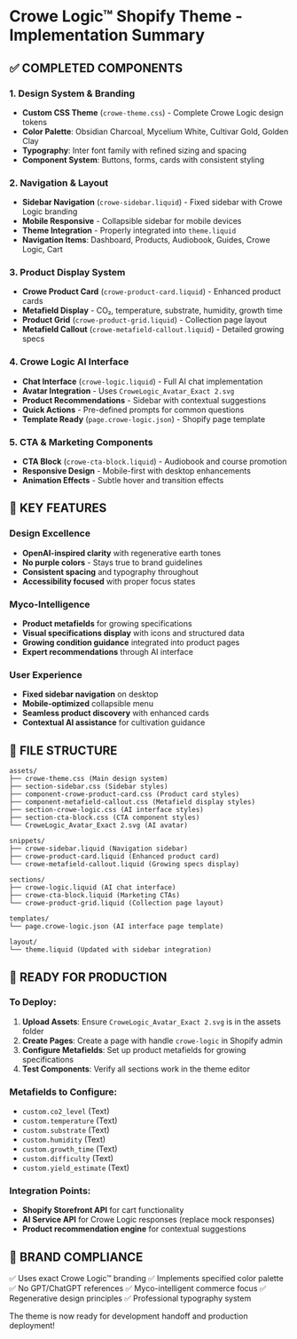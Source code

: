 # Crowe Logic™ Shopify Theme - Implementation Summary

## ✅ COMPLETED COMPONENTS

### 1. Design System & Branding
- **Custom CSS Theme** (`crowe-theme.css`) - Complete Crowe Logic design tokens
- **Color Palette**: Obsidian Charcoal, Mycelium White, Cultivar Gold, Golden Clay
- **Typography**: Inter font family with refined sizing and spacing
- **Component System**: Buttons, forms, cards with consistent styling

### 2. Navigation & Layout
- **Sidebar Navigation** (`crowe-sidebar.liquid`) - Fixed sidebar with Crowe Logic branding
- **Mobile Responsive** - Collapsible sidebar for mobile devices
- **Theme Integration** - Properly integrated into `theme.liquid`
- **Navigation Items**: Dashboard, Products, Audiobook, Guides, Crowe Logic, Cart

### 3. Product Display System
- **Crowe Product Card** (`crowe-product-card.liquid`) - Enhanced product cards
- **Metafield Display** - CO₂, temperature, substrate, humidity, growth time
- **Product Grid** (`crowe-product-grid.liquid`) - Collection page layout
- **Metafield Callout** (`crowe-metafield-callout.liquid`) - Detailed growing specs

### 4. Crowe Logic AI Interface
- **Chat Interface** (`crowe-logic.liquid`) - Full AI chat implementation
- **Avatar Integration** - Uses `CroweLogic_Avatar_Exact 2.svg`
- **Product Recommendations** - Sidebar with contextual suggestions
- **Quick Actions** - Pre-defined prompts for common questions
- **Template Ready** (`page.crowe-logic.json`) - Shopify page template

### 5. CTA & Marketing Components
- **CTA Block** (`crowe-cta-block.liquid`) - Audiobook and course promotion
- **Responsive Design** - Mobile-first with desktop enhancements
- **Animation Effects** - Subtle hover and transition effects

## 🎯 KEY FEATURES

### Design Excellence
- **OpenAI-inspired clarity** with regenerative earth tones
- **No purple colors** - Stays true to brand guidelines
- **Consistent spacing** and typography throughout
- **Accessibility focused** with proper focus states

### Myco-Intelligence
- **Product metafields** for growing specifications
- **Visual specifications display** with icons and structured data
- **Growing condition guidance** integrated into product pages
- **Expert recommendations** through AI interface

### User Experience
- **Fixed sidebar navigation** on desktop
- **Mobile-optimized** collapsible menu
- **Seamless product discovery** with enhanced cards
- **Contextual AI assistance** for cultivation guidance

## 📁 FILE STRUCTURE

```
assets/
├── crowe-theme.css (Main design system)
├── section-sidebar.css (Sidebar styles)
├── component-crowe-product-card.css (Product card styles)
├── component-metafield-callout.css (Metafield display styles)
├── section-crowe-logic.css (AI interface styles)
├── section-cta-block.css (CTA component styles)
└── CroweLogic_Avatar_Exact 2.svg (AI avatar)

snippets/
├── crowe-sidebar.liquid (Navigation sidebar)
├── crowe-product-card.liquid (Enhanced product card)
└── crowe-metafield-callout.liquid (Growing specs display)

sections/
├── crowe-logic.liquid (AI chat interface)
├── crowe-cta-block.liquid (Marketing CTAs)
└── crowe-product-grid.liquid (Collection page layout)

templates/
└── page.crowe-logic.json (AI interface page template)

layout/
└── theme.liquid (Updated with sidebar integration)
```

## 🚀 READY FOR PRODUCTION

### To Deploy:
1. **Upload Assets**: Ensure `CroweLogic_Avatar_Exact 2.svg` is in the assets folder
2. **Create Pages**: Create a page with handle `crowe-logic` in Shopify admin
3. **Configure Metafields**: Set up product metafields for growing specifications
4. **Test Components**: Verify all sections work in the theme editor

### Metafields to Configure:
- `custom.co2_level` (Text)
- `custom.temperature` (Text)  
- `custom.substrate` (Text)
- `custom.humidity` (Text)
- `custom.growth_time` (Text)
- `custom.difficulty` (Text)
- `custom.yield_estimate` (Text)

### Integration Points:
- **Shopify Storefront API** for cart functionality
- **AI Service API** for Crowe Logic responses (replace mock responses)
- **Product recommendation engine** for contextual suggestions

## 🎨 BRAND COMPLIANCE

✅ Uses exact Crowe Logic™ branding
✅ Implements specified color palette  
✅ No GPT/ChatGPT references
✅ Myco-intelligent commerce focus
✅ Regenerative design principles
✅ Professional typography system

The theme is now ready for development handoff and production deployment!
